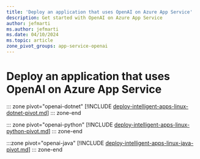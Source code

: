 ```yaml
---
title: 'Deploy an application that uses OpenAI on Azure App Service'
description: Get started with OpenAI on Azure App Service
author: jefmarti
ms.author: jefmarti
ms.date: 04/10/2024
ms.topic: article
zone_pivot_groups: app-service-openai
---
```


# Deploy an application that uses OpenAI on Azure App Service

::: zone pivot="openai-dotnet"
[!INCLUDE [deploy-intelligent-apps-linux-dotnet-pivot.md](includes/deploy-intelligent-apps/deploy-intelligent-apps-linux-dotnet-pivot.md)]
::: zone-end  

::: zone pivot="openai-python"
[!INCLUDE [deploy-intelligent-apps-linux-python-pivot.md](includes/deploy-intelligent-apps/deploy-intelligent-apps-linux-python-pivot.md)]
::: zone-end

:::zone pivot="openai-java"
[!INCLUDE [deploy-intelligent-apps-linux-java-pivot.md](includes/deploy-intelligent-apps/deploy-intelligent-apps-linux-java-pivot.md)]
::: zone-end
